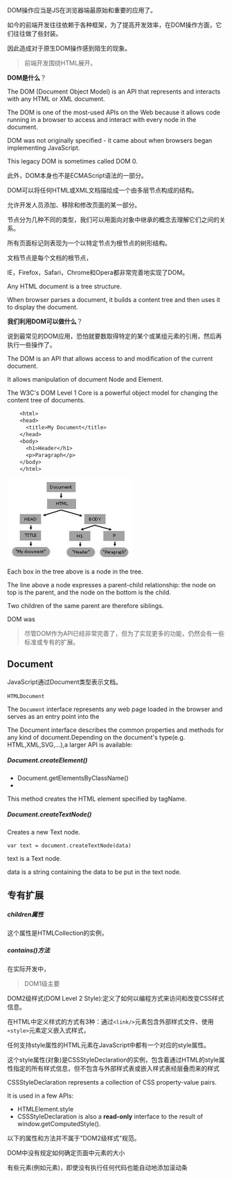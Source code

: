 DOM操作应当是JS在浏览器端最原始和重要的应用了。

如今的前端开发往往依赖于各种框架，为了提高开发效率，在DOM操作方面，它们往往做了些封装。

因此造成对于原生DOM操作感到陌生的现象。

> 前端开发围绕HTML展开。

**DOM是什么**？

The DOM (Document Object Model) is an API that represents and interacts with any HTML or XML document.

The DOM is one of the most-used APIs on the Web because it allows code running in a browser to access and interact with every node in the document.

DOM was not originally specified - it came about when browsers began implementing JavaScript.

This legacy DOM is sometimes called DOM 0.

此外，DOM本身也不是ECMAScript语法的一部分。

DOM可以将任何HTML或XML文档描绘成一个由多层节点构成的结构。

允许开发人员添加、移除和修改页面的某一部分。

节点分为几种不同的类型，我们可以用面向对象中继承的概念去理解它们之间的关系。

所有页面标记则表现为一个以特定节点为根节点的树形结构。

文档节点是每个文档的根节点，

IE，Firefox，Safari，Chrome和Opera都非常完善地实现了DOM。

Any HTML document is a tree structure.

When browser parses a document, it builds a content tree and then uses it to display the document.

**我们利用DOM可以做什么**？

说到最常见的DOM应用，恐怕就要数取得特定的某个或某组元素的引用，然后再执行一些操作了。

The DOM is an API that allows access to and modification of the current document.

It allows manipulation of document Node and Element.

The W3C's DOM Level 1 Core is a powerful object model for changing the content tree of documents.


        <html>
        <head>
          <title>My Document</title>
        </head>
        <body>
          <h1>Header</h1>
          <p>Paragraph</p>
        </body>
        </html>
    
![](../assets/DOMTree.jpg)

Each box in the tree above is a node in the tree.
 
The line above a node expresses a parent-child relationship: the node on top is the parent, and the node on the bottom is the child.

Two children of the same parent are therefore siblings.

DOM was 

> 尽管DOM作为API已经非常完善了，但为了实现更多的功能，仍然会有一些标准或专有的扩展。

## Document

JavaScript通过Document类型表示文档。

`HTMLDocument` 

The `Document` interface represents any web page loaded in the browser and serves as an entry point into the 

The Document interface describes the common properties and methods for any kind of document.Depending on the document's type(e.g. HTML,XML,SVG,...),a larger API is available:


##### Document.createElement()


- Document.getElementsByClassName()
- 

This method creates the HTML element specified by tagName.

##### Document.createTextNode()

Creates a new Text node.

    var text = document.createTextNode(data)
    
text is a Text node.

data is a string containing the data to be put in the text node.

## 专有扩展

##### children属性

这个属性是HTMLCollection的实例，

##### contains()方法

在实际开发中，

> DOM1级主要

DOM2级样式(DOM Level 2 Style):定义了如何以编程方式来访问和改变CSS样式信息。

在HTML中定义样式的方式有3种：通过`<link/>`元素包含外部样式文件、使用`<style>`元素定义嵌入式样式，

任何支持style属性的HTML元素在JavaScript中都有一个对应的style属性。

这个style属性(对象)是CSSStyleDeclaration的实例，包含着通过HTML的style属性指定的所有样式信息，但不包含与外部样式表或嵌入样式表经层叠而来的样式

CSSStyleDeclaration represents a collection of CSS property-value pairs.

It is used in a few APIs:

- HTMLElement.style
- CSSStyleDeclaration is also a **read-only** interface to the result of window.getComputedStyle().

以下的属性和方法并不属于"DOM2级样式"规范。

DOM中没有规定如何确定页面中元素的大小

有些元素(例如<html>元素)，即使没有执行任何代码也能自动地添加滚动条


